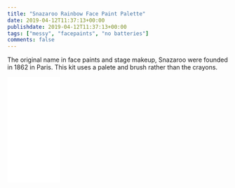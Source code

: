 ```yaml
---
title: "Snazaroo Rainbow Face Paint Palette"
date: 2019-04-12T11:37:13+00:00
publishdate: 2019-04-12T11:37:13+00:00
tags: ["messy", "facepaints", "no batteries"]
comments: false
---
```



The original name in face paints and stage makeup, Snazaroo were founded in 1862 in Paris.  This kit uses a palete and brush rather than the crayons.

<iframe style="width:120px;height:240px;" marginwidth="0" marginheight="0" scrolling="no" frameborder="0" src="//ws-eu.amazon-adsystem.com/widgets/q?ServiceVersion=20070822&OneJS=1&Operation=GetAdHtml&MarketPlace=GB&source=ss&ref=as_ss_li_til&ad_type=product_link&tracking_id=wwwcoldclimat-21&language=en_GB&marketplace=amazon&region=GB&placement=B002LSLTG8&asins=B002LSLTG8&linkId=71bced31f0edca2321d486c18bd3f1b5&show_border=true&link_opens_in_new_window=true"></iframe>
